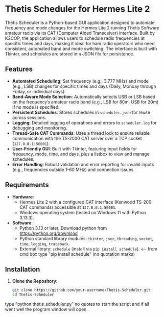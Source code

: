 # Thetis Scheduler for Hermes Lite 2

Thetis Scheduler is a Python-based GUI application designed to automate frequency and mode changes for the Hermes Lite 2 running Thetis Software amateur radio via its CAT (Computer Aided Transceiver) interface. Built by K2COP, the application allows users to schedule radio frequencies at specific times and days, making it ideal for ham radio operators who need consistent, automated band and mode switching. The interface is built with Tkinter, and schedules are stored in a JSON file for persistence.

## Features
- **Automated Scheduling**: Set frequency (e.g., 3.777 MHz) and mode (e.g., LSB) changes for specific times and days (Daily, Monday through Friday, or individual days).
- **Band-Aware Mode Selection**: Automatically selects USB or LSB based on the frequency’s amateur radio band (e.g., LSB for 80m, USB for 20m) if no mode is specified.
- **Persistent Schedules**: Stores schedules in `schedules.json` for reuse across sessions.
- **Logging**: Detailed logging of operations and errors to `scheduler.log` for debugging and monitoring.
- **Thread-Safe CAT Commands**: Uses a thread lock to ensure reliable communication with the TS-2000 CAT server over a TCP socket (`127.0.0.1:50001`).
- **User-Friendly GUI**: Built with Tkinter, featuring input fields for frequency, mode, time, and days, plus a listbox to view and manage schedules.
- **Error Handling**: Robust validation and error reporting for invalid inputs (e.g., frequencies outside 1–60 MHz) and connection issues.

## Requirements
- **Hardware**:
  - Hermes Lite 2 with a configured CAT interface (Kenwood TS-200 CAT commands) accessible at `127.0.0.1:50001`.
  - Windows operating system (tested on Windows 11 with Python 3.13.3).
- **Software**:
  - Python 3.13 or later. Download python from https://python.org/download
  - Python standard library modules: `tkinter`, `json`, `threading`, `socket`, `time`, `logging`, `traceback`.
  - External library: `schedule` (install via `pip install schedule`). <--  from cmd box type "pip install schedule" (no quotation marks)

## Installation
1. **Clone the Repository**:
   ```bash
   git clone https://github.com/your-username/Thetis-Scheduler.git
   cd Thetis-Scheduler
type "python thetis_scheduler.py"  no quotes to start the script and if all went well the program window will open.
